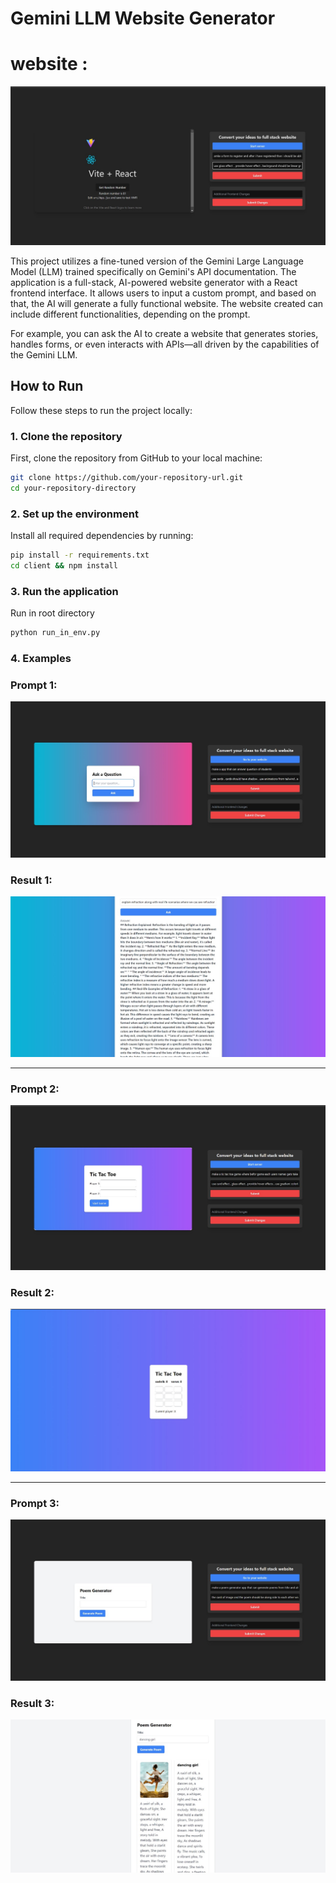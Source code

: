 # Gemini LLM Website Generator


# website : 
![website](assets/WhatsApp%20Image%202024-09-19%20at%2018.24.52_a15d58ff.jpg)

This project utilizes a fine-tuned version of the Gemini Large Language Model (LLM) trained specifically on Gemini's API documentation. The application is a full-stack, AI-powered website generator with a React frontend interface. It allows users to input a custom prompt, and based on that, the AI will generate a fully functional website. The website created can include different functionalities, depending on the prompt.

For example, you can ask the AI to create a website that generates stories, handles forms, or even interacts with APIs—all driven by the capabilities of the Gemini LLM.

## How to Run

Follow these steps to run the project locally:

### 1. **Clone the repository**

   First, clone the repository from GitHub to your local machine:

   ```bash
   git clone https://github.com/your-repository-url.git
   cd your-repository-directory
```

### 2. **Set up the environment** 
Install all required dependencies by running:
```bash 
pip install -r requirements.txt
cd client && npm install
```

### 3. **Run the application**
Run in root directory 
```bash
python run_in_env.py
```



### 4. **Examples**

### Prompt 1:
![p1](assets/WhatsApp%20Image%202024-09-19%20at%2018.24.11_586b4cb7.jpg)

### Result 1:
![p2](assets/WhatsApp%20Image%202024-09-19%20at%2018.24.12_928a4c45.jpg)

---

### Prompt 2:
![p3](assets/WhatsApp%20Image%202024-09-19%20at%2018.24.53_0dca9831.jpg)

### Result 2:
![p4](assets/WhatsApp%20Image%202024-09-19%20at%2018.24.54_8de7ddd1.jpg)

---

### Prompt 3:
![p5](assets/WhatsApp%20Image%202024-09-19%20at%2018.25.29_57b9158b.jpg)

### Result 3:
![p6](assets/WhatsApp%20Image%202024-09-19%20at%2018.25.29_828ed248.jpg)
